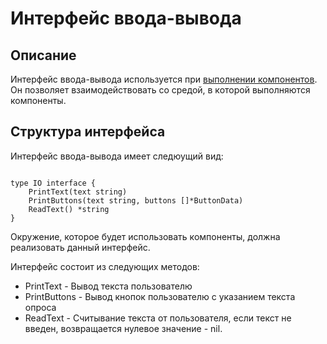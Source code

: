 # Интерфейс ввода-вывода

## Описание

Интерфейс ввода-вывода используется при [выполнении компонентов](./executor.md). Он позволяет взаимодействовать со средой, в которой выполняются компоненты. 

## Структура интерфейса

Интерфейс ввода-вывода имеет следюущий вид:

```golang

type IO interface {
	PrintText(text string)
	PrintButtons(text string, buttons []*ButtonData)
	ReadText() *string
}
```

Окружение, которое будет использовать компоненты, должна реализовать данный интерфейс.

Интерфейс состоит из следующих методов:
- PrintText - Вывод текста пользователю
- PrintButtons - Вывод кнопок пользователю с указанием текста опроса
- ReadText - Считывание текста от пользователя, если текст не введен, возвращается нулевое значение - nil.


